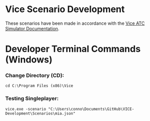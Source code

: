 # Vice Scenario Development
These scenarios have been made in accordance with the [Vice ATC Simulator Documentation](https://pharr.org/vice/).

# Developer Terminal Commands (Windows)

<h3>Change Directory (CD):</h3>

```
cd C:\Program Files (x86)\Vice
```

<h3>Testing Singleplayer:</h3>

```
vice.exe -scenario "C:\Users\conno\Documents\GitHub\VICE-Development\Scenarios\mia.json"
```